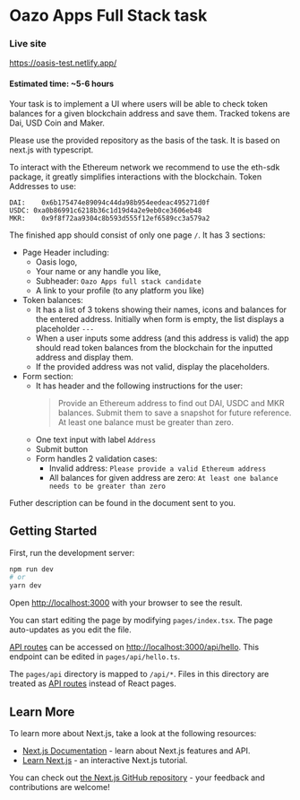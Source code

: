 # Oazo Apps Full Stack task

### Live site

https://oasis-test.netlify.app/

#### Estimated time: ~5-6 hours

Your task is to implement a UI where users will be able to check token balances for a given
blockchain address and save them. Tracked tokens are Dai, USD Coin and Maker.

Please use the provided repository as the basis of the task. It is based on next.js with typescript.

To interact with the Ethereum network we recommend to use the eth-sdk package, it greatly simplifies
interactions with the blockchain. Token Addresses to use:

```
DAI: 	0x6b175474e89094c44da98b954eedeac495271d0f
USDC: 0xa0b86991c6218b36c1d19d4a2e9eb0ce3606eb48
MKR:	0x9f8f72aa9304c8b593d555f12ef6589cc3a579a2
```

The finished app should consist of only one page `/`. It has 3 sections:

- Page Header including:
  - Oasis logo,
  - Your name or any handle you like,
  - Subheader: `Oazo Apps full stack candidate`
  - A link to your profile (to any platform you like)
- Token balances:
  - It has a list of 3 tokens showing their names, icons and balances for the entered address.
    Initially when form is empty, the list displays a placeholder `---`
  - When a user inputs some address (and this address is valid) the app should read token balances
    from the blockchain for the inputted address and display them.
  - If the provided address was not valid, display the placeholders.
- Form section:
  - It has header and the following instructions for the user:
    > Provide an Ethereum address to find out DAI, USDC and MKR balances. Submit them to save a
    > snapshot for future reference. At least one balance must be greater than zero.
  - One text input with label `Address`
  - Submit button
  - Form handles 2 validation cases:
    - Invalid address: `Please provide a valid Ethereum address`
    - All balances for given address are zero: `At least one balance needs to be greater than zero`

Futher description can be found in the document sent to you.

## Getting Started

First, run the development server:

```bash
npm run dev
# or
yarn dev
```

Open [http://localhost:3000](http://localhost:3000) with your browser to see the result.

You can start editing the page by modifying `pages/index.tsx`. The page auto-updates as you edit the
file.

[API routes](https://nextjs.org/docs/api-routes/introduction) can be accessed on
[http://localhost:3000/api/hello](http://localhost:3000/api/hello). This endpoint can be edited in
`pages/api/hello.ts`.

The `pages/api` directory is mapped to `/api/*`. Files in this directory are treated as
[API routes](https://nextjs.org/docs/api-routes/introduction) instead of React pages.

## Learn More

To learn more about Next.js, take a look at the following resources:

- [Next.js Documentation](https://nextjs.org/docs) - learn about Next.js features and API.
- [Learn Next.js](https://nextjs.org/learn) - an interactive Next.js tutorial.

You can check out [the Next.js GitHub repository](https://github.com/vercel/next.js/) - your
feedback and contributions are welcome!
